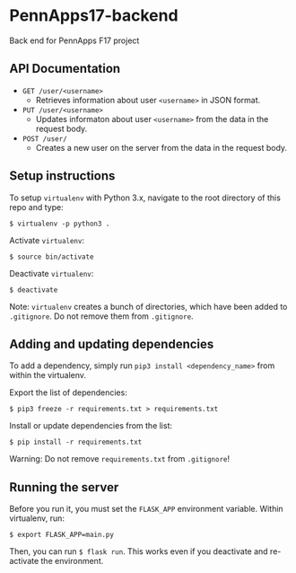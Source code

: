 # PennApps17-backend
Back end for PennApps F17 project

## API Documentation

- `GET /user/<username>`
  - Retrieves information about user `<username>` in JSON format.
- `PUT /user/<username>`
  - Updates informaton about user `<username>` from the data in the request body.
- `POST /user/`
  - Creates a new user on the server from the data in the request body.

## Setup instructions

To setup `virtualenv` with Python 3.x, navigate to the root directory of this repo and type:

```
$ virtualenv -p python3 .
```

Activate `virtualenv`:
```
$ source bin/activate
```

Deactivate `virtualenv`:
```
$ deactivate
```

Note: `virtualenv` creates a bunch of directories, which have been added to `.gitignore`. Do not remove them from `.gitignore`.

## Adding and updating dependencies

To add a dependency, simply run `pip3 install <dependency_name>` from within the virtualenv.

Export the list of dependencies:
```
$ pip3 freeze -r requirements.txt > requirements.txt
```

Install or update dependencies from the list:
```
$ pip install -r requirements.txt
```

Warning: Do not remove `requirements.txt` from `.gitignore`!

## Running the server

Before you run it, you must set the `FLASK_APP` environment variable. Within virtualenv, run:
```
$ export FLASK_APP=main.py
```

Then, you can run `$ flask run`. This works even if you deactivate and re-activate the environment.
